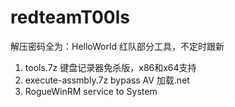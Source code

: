 # redteamT00ls
解压密码全为：HelloWorld
红队部分工具，不定时跟新

1. tools.7z 键盘记录器免杀版，x86和x64支持
2. execute-assmbly.7z bypass AV 加载.net
3. RogueWinRM service to System
